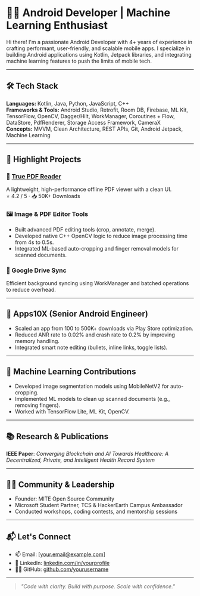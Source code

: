 # 👨‍💻 Android Developer | Machine Learning Enthusiast

Hi there! I'm a passionate Android Developer with 4+ years of experience in crafting performant, user-friendly, and scalable mobile apps. I specialize in building Android applications using Kotlin, Jetpack libraries, and integrating machine learning features to push the limits of mobile tech.

---

## 🛠️ Tech Stack

**Languages:** Kotlin, Java, Python, JavaScript, C++  
**Frameworks & Tools:** Android Studio, Retrofit, Room DB, Firebase, ML Kit, TensorFlow, OpenCV, Dagger/Hilt, WorkManager, Coroutines + Flow, DataStore, PdfRenderer, Storage Access Framework, CameraX  
**Concepts:** MVVM, Clean Architecture, REST APIs, Git, Android Jetpack, Machine Learning  

---

## 📱 Highlight Projects

### 📘 [True PDF Reader](https://play.google.com/store/apps/details?id=your.app.package)
A lightweight, high-performance offline PDF viewer with a clean UI.  
⭐️ 4.2 / 5 · 📥 50K+ Downloads

### 🖼️ Image & PDF Editor Tools
- Built advanced PDF editing tools (crop, annotate, merge).
- Developed native C++ OpenCV logic to reduce image processing time from 4s to 0.5s.
- Integrated ML-based auto-cropping and finger removal models for scanned documents.

### 🔄 Google Drive Sync
Efficient background syncing using WorkManager and batched operations to reduce overhead.

---

## 🚀 Apps10X (Senior Android Engineer)
- Scaled an app from 100 to 500K+ downloads via Play Store optimization.
- Reduced ANR rate to 0.02% and crash rate to 0.2% by improving memory handling.
- Integrated smart note editing (bullets, inline links, toggle lists).

---

## 🧠 Machine Learning Contributions
- Developed image segmentation models using MobileNetV2 for auto-cropping.
- Implemented ML models to clean up scanned documents (e.g., removing fingers).
- Worked with TensorFlow Lite, ML Kit, OpenCV.

---

## 📚 Research & Publications
**IEEE Paper**: _Converging Blockchain and AI Towards Healthcare: A Decentralized, Private, and Intelligent Health Record System_

---

## 🧑‍🏫 Community & Leadership
- Founder: MITE Open Source Community
- Microsoft Student Partner, TCS & HackerEarth Campus Ambassador
- Conducted workshops, coding contests, and mentorship sessions

---

## 📬 Let's Connect

- 📫 Email: [your.email@example.com]
- 🔗 LinkedIn: [linkedin.com/in/yourprofile](https://linkedin.com/in/yourprofile)
- 🧑‍💻 GitHub: [github.com/yourusername](https://github.com/yourusername)

---

> _"Code with clarity. Build with purpose. Scale with confidence."_
